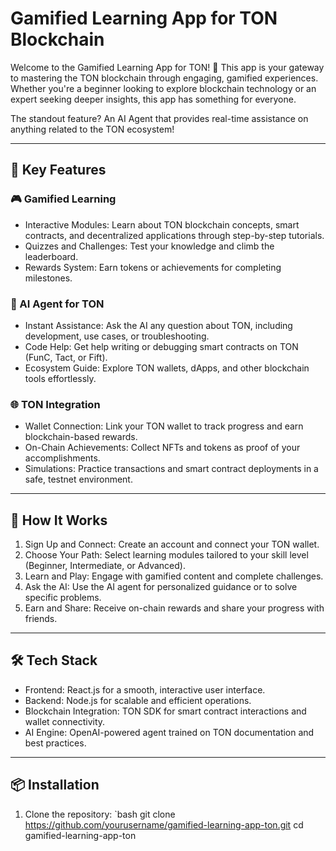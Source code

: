 # Gamified Learning App for TON Blockchain

Welcome to the Gamified Learning App for TON! 🚀 This app is your gateway to mastering the TON blockchain through engaging, gamified experiences. Whether you're a beginner looking to explore blockchain technology or an expert seeking deeper insights, this app has something for everyone. 

The standout feature? An AI Agent that provides real-time assistance on anything related to the TON ecosystem!

---

## 🌟 Key Features

### 🎮 Gamified Learning
- Interactive Modules: Learn about TON blockchain concepts, smart contracts, and decentralized applications through step-by-step tutorials.
- Quizzes and Challenges: Test your knowledge and climb the leaderboard.
- Rewards System: Earn tokens or achievements for completing milestones.

### 🤖 AI Agent for TON
- Instant Assistance: Ask the AI any question about TON, including development, use cases, or troubleshooting.
- Code Help: Get help writing or debugging smart contracts on TON (FunC, Tact, or Fift).
- Ecosystem Guide: Explore TON wallets, dApps, and other blockchain tools effortlessly.

### 🌐 TON Integration
- Wallet Connection: Link your TON wallet to track progress and earn blockchain-based rewards.
- On-Chain Achievements: Collect NFTs and tokens as proof of your accomplishments.
- Simulations: Practice transactions and smart contract deployments in a safe, testnet environment.

---

## 🚀 How It Works

1. Sign Up and Connect: Create an account and connect your TON wallet.
2. Choose Your Path: Select learning modules tailored to your skill level (Beginner, Intermediate, or Advanced).
3. Learn and Play: Engage with gamified content and complete challenges.
4. Ask the AI: Use the AI agent for personalized guidance or to solve specific problems.
5. Earn and Share: Receive on-chain rewards and share your progress with friends.

---

## 🛠️ Tech Stack

- Frontend: React.js for a smooth, interactive user interface.
- Backend: Node.js for scalable and efficient operations.
- Blockchain Integration: TON SDK for smart contract interactions and wallet connectivity.
- AI Engine: OpenAI-powered agent trained on TON documentation and best practices.

---

## 📦 Installation

1. Clone the repository:
   `bash
   git clone https://github.com/yourusername/gamified-learning-app-ton.git
   cd gamified-learning-app-ton
